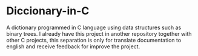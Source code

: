 # Diccionary-in-C
A dictionary programmed in C language using data structures such as binary trees.
I already have this project in another repository together with other C projects, this separation is only for translate documentation to english and receive feedback for improve the project.
